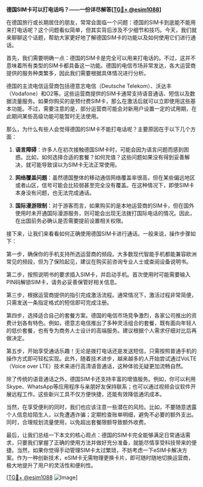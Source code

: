 **德国SIM卡可以打电话吗？——一份详尽解答[[TG💪+ @esim1088](https://t.me/s/esim1088)]**

在德国旅行或长期居住的朋友，常常会面临一个问题：德国的SIM卡到底能不能用来打电话呢？这个问题看似简单，但其实背后涉及不少细节和技巧。今天，我们就来聊聊这个话题，帮助大家更好地了解德国SIM卡的功能以及如何使用它们进行通话。

首先，我们需要明确一点：德国的SIM卡是完全可以用来打电话的。不过，这并不意味着所有类型的SIM卡都具备这一功能。德国的电信市场非常发达，各大运营商提供的服务种类繁多，因此我们需要根据具体情况进行分析。

德国的主流电信运营商包括德意志电信（Deutsche Telekom）、沃达丰（Vodafone）和O2等。这些运营商提供的SIM卡通常支持语音通话、短信以及数据流量服务。如果你购买的是预付费SIM卡，那么在激活后就可以立即使用这些基本功能。不过，需要注意的是，部分运营商可能会对新用户设置一定的试用期，在此期间某些高级功能可能暂时无法使用。

那么，为什么有些人会觉得德国的SIM卡不能打电话呢？主要原因在于以下几个方面：

1. **语言障碍**：许多人在初次接触德国SIM卡时，可能会因为语言问题而感到困惑。比如，如何选择合适的套餐？如何充值？这些问题如果没有得到妥善解决，就可能导致误以为SIM卡无法正常使用。

2. **网络覆盖问题**：虽然德国整体的移动通信网络覆盖率很高，但在某些偏远地区或者山区，信号可能会比较弱甚至完全没有覆盖。在这种情况下，即使SIM卡本身没有问题，也无法完成通话。

3. **国际漫游限制**：对于游客而言，如果购买的是本地运营商的SIM卡，但在国外使用时未开通国际漫游服务，则可能会出现无法拨打国际电话的情况。因此，在出国前务必确认是否需要提前设置相关权限。

接下来，让我们来看看如何正确使用德国SIM卡进行通话。一般来说，操作步骤如下：

第一步，确保你的手机支持所选运营商的频段。大多数现代智能手机都能兼容欧洲常见的频段，但为了保险起见，建议在购买前咨询专业人士或查阅设备说明书。

第二步，按照说明书的要求插入SIM卡，并启动手机。首次使用时可能需要输入PIN码解锁SIM卡，请务必妥善保管好相关信息。

第三步，根据运营商提供的指引完成激活流程。通常情况下，激活过程非常简便，只需发送一条指定格式的短信即可完成注册。

第四步，选择适合自己的套餐方案。德国的电信市场竞争激烈，各家公司推出的资费计划各有特色。例如，德意志电信推出了多种灵活组合的套餐，既有面向年轻人的低价套餐，也有专为商务人士设计的高端服务。建议根据个人需求仔细对比后再做决定。

第五步，开始享受通话乐趣！无论是拨打电话还是发送短信，只需按照普通手机的操作方式即可轻松实现。此外，随着技术进步，越来越多的人开始尝试通过VoLTE（Voice over LTE）技术来进行高清语音通话，这种体验无疑更加流畅自然。

除了传统的语音通话之外，德国SIM卡还支持丰富的增值服务。例如，你可以利用Skype、WhatsApp等应用程序与亲朋好友保持联系；也可以通过视频会议软件开展远程工作。这些新兴工具不仅方便快捷，还能有效降低通讯成本。

当然，在享受便利的同时，我们也应该注意一些潜在的风险。比如，不要随意透露个人信息给陌生人，以免遭遇诈骗；定期检查账单明细，避免不必要的额外支出。同时，合理规划流量使用，以免超出套餐限额导致额外收费。

最后，让我们总结一下本文的核心观点：德国的SIM卡完全能够满足日常通话需求，只要我们掌握了正确的使用方法并做好充分准备，就能尽情享受科技带来的便捷。当然，如果你觉得手动管理SIM卡太过繁琐，不妨考虑一下eSIM卡解决方案。作为一种创新技术，eSIM卡无需物理更换卡片，即可随时随地切换运营商，极大地提升了用户的灵活性和便利性。

[[TG💪+ @esim1088](https://t.me/s/esim1088) ![Image](https://i.postimg.cc/4NQfJmqS/Snipaste-2025-05-13-00-14-12.png)]